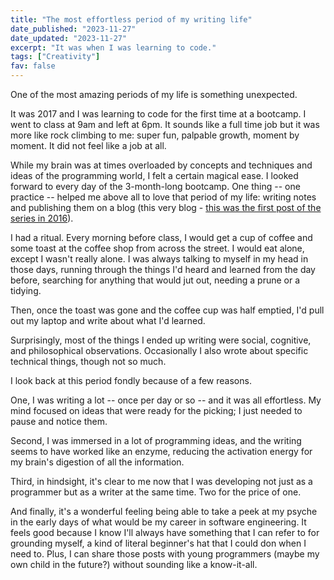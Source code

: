 ```yaml
---
title: "The most effortless period of my writing life"
date_published: "2023-11-27"
date_updated: "2023-11-27"
excerpt: "It was when I was learning to code."
tags: ["Creativity"]
fav: false
---
```


One of the most amazing periods of my life is something unexpected.

It was 2017 and I was learning to code for the first time at a bootcamp. I went to class at 9am and left at 6pm. It sounds like a full time job but it was more like rock climbing to me: super fun, palpable growth, moment by moment. It did not feel like a job at all.

While my brain was at times overloaded by concepts and techniques and ideas of the programming world, I felt a certain magical ease. I looked forward to every day of the 3-month-long bootcamp. One thing -- one practice -- helped me above all to love that period of my life: writing notes and publishing them on a blog (this very blog - [this was the first post of the series in 2016](/2016-08-15-entering-digital-jungle/)).

I had a ritual. Every morning before class, I would get a cup of coffee and some toast at the coffee shop from across the street. I would eat alone, except I wasn't really alone. I was always talking to myself in my head in those days, running through the things I'd heard and learned from the day before, searching for anything that would jut out, needing a prune or a tidying.

Then, once the toast was gone and the coffee cup was half emptied, I'd pull out my laptop and write about what I'd learned.

Surprisingly, most of the things I ended up writing were social, cognitive, and philosophical observations. Occasionally I also wrote about specific technical things, though not so much.

I look back at this period fondly because of a few reasons.

One, I was writing a lot -- once per day or so -- and it was all effortless. My mind focused on ideas that were ready for the picking; I just needed to pause and notice them.

Second, I was immersed in a lot of programming ideas, and the writing seems to have worked like an enzyme, reducing the activation energy for my brain's digestion of all the information.

Third, in hindsight, it's clear to me now that I was developing not just as a programmer but as a writer at the same time. Two for the price of one.

And finally, it's a wonderful feeling being able to take a peek at my psyche in the early days of what would be my career in software engineering. It feels good because I know I'll always have something that I can refer to for grounding myself, a kind of literal beginner's hat that I could don when I need to. Plus, I can share those posts with young programmers (maybe my own child in the future?) without sounding like a know-it-all.
